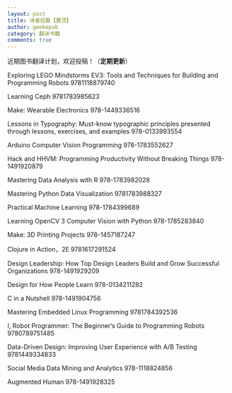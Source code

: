 ```yaml
---
layout: post
title: 译者招募【置顶】
author: geekepub
category: 翻译书籍
comments: true
---
```


近期图书翻译计划，欢迎投稿！（**定期更新**）

Exploring LEGO Mindstorms EV3: Tools and Techniques for Building and Programming Robots	9781118879740

Learning Ceph 	9781783985623

Make: Wearable Electronics	978-1449336516

Lessons in Typography: Must-know typographic principles presented through lessons, exercises, and examples 	978-0133993554

Arduino Computer Vision Programming 	978-1783552627

Hack and HHVM: Programming Productivity Without Breaking Things	978-1491920879

Mastering Data Analysis with R	978-1783982028

<!-- more -->

Mastering Python Data Visualization	9781783988327

Practical Machine Learning	978-1784399689

Learning OpenCV 3 Computer Vision with Python	978-1785283840

Make: 3D Printing Projects	978-1457187247

Clojure in Action，2E	9781617291524

Design Leadership: How Top Design Leaders Build and Grow Successful Organizations 	978-1491929209

Design for How People Learn	978-0134211282

C in a Nutshell 	978-1491904756 

Mastering Embedded Linux Programming  	9781784392536

I, Robot Programmer: The Beginner‘s Guide to Programming Robots	9780789751485

Data-Driven Design: Improving User Experience with A/B Testing	9781449334833

Social Media Data Mining and Analytics	978-1118824856

Augmented Human	978-1491928325
